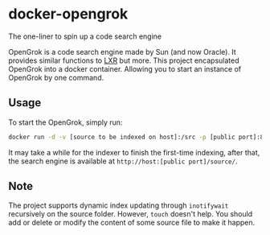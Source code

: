 # docker-opengrok

The one-liner to spin up a code search engine

OpenGrok is a code search engine made by Sun (and now Oracle). It provides
similar functions to [LXR](http://lxr.linux.no/) but more. This project
encapsulated OpenGrok into a docker container. Allowing you to start an
instance of OpenGrok by one command.

## Usage

To start the OpenGrok, simply run:

```sh
docker run -d -v [source to be indexed on host]:/src -p [public port]:8080 jrjang/docker-opengrok
```

It may take a while for the indexer to finish the first-time indexing, after
that, the search engine is available at `http://host:[public port]/source/`.

## Note

The project supports dynamic index updating through `inotifywait` recursively on the source folder. However, `touch` doesn't help. You should add or delete or modify the content of some source file to make it happen.
